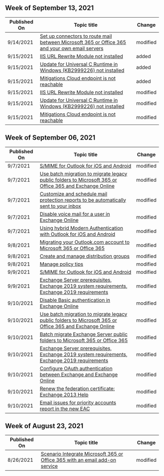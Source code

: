 <!-- This file is generated automatically each week. Changes made to this file will be overwritten.-->



## Week of September 13, 2021


| Published On |Topic title | Change |
|------|------------|--------|
| 9/14/2021 | [Set up connectors to route mail between Microsoft 365 or Office 365 and your own email servers](/Exchange/mail-flow-best-practices/use-connectors-to-configure-mail-flow/set-up-connectors-to-route-mail) | modified |
| 9/15/2021 | [IIS URL Rewrite Module not installed](/Exchange/plan-and-deploy/deployment-ref/ms-exch-setupreadiness-iisurlrewritenotinstalled?view=exchserver-2016) | added |
| 9/15/2021 | [Update for Universal C Runtime in Windows (KB2999226) not installed](/Exchange/plan-and-deploy/deployment-ref/ms-exch-setupreadiness-kb2999226notinstalled?view=exchserver-2016) | added |
| 9/15/2021 | [Mitigations Cloud endpoint is not reachable](/Exchange/plan-and-deploy/deployment-ref/ms-exch-setupreadiness-mitigationscloudendpointunreachable?view=exchserver-2016) | added |
| 9/15/2021 | [IIS URL Rewrite Module not installed](/Exchange/plan-and-deploy/deployment-ref/ms-exch-setupreadiness-iisurlrewritenotinstalled?view=exchserver-2016) | modified |
| 9/15/2021 | [Update for Universal C Runtime in Windows (KB2999226) not installed](/Exchange/plan-and-deploy/deployment-ref/ms-exch-setupreadiness-kb2999226notinstalled?view=exchserver-2016) | modified |
| 9/15/2021 | [Mitigations Cloud endpoint is not reachable](/Exchange/plan-and-deploy/deployment-ref/ms-exch-setupreadiness-mitigationscloudendpointunreachable?view=exchserver-2016) | modified |


## Week of September 06, 2021


| Published On |Topic title | Change |
|------|------------|--------|
| 9/7/2021 | [S/MIME for Outlook for iOS and Android](/Exchange/clients-and-mobile-in-exchange-online/outlook-for-ios-and-android/smime-outlook-for-ios-and-android) | modified |
| 9/7/2021 | [Use batch migration to migrate legacy public folders to Microsoft 365 or Office 365 and Exchange Online](/Exchange/collaboration-exo/public-folders/batch-migration-of-legacy-public-folders) | modified |
| 9/7/2021 | [Customize and schedule mail protection reports to be automatically sent to your inbox](/Exchange/monitoring/customize-and-schedule-mail-protection-reports) | modified |
| 9/7/2021 | [Disable voice mail for a user in Exchange Online](/Exchange/voice-mail-unified-messaging/set-up-voice-mail/disable-voice-mail) | modified |
| 9/7/2021 | [Using hybrid Modern Authentication with Outlook for iOS and Android](/Exchange/clients/outlook-for-ios-and-android/use-hybrid-modern-auth?view=exchserver-2016) | modified |
| 9/8/2021 | [Migrating your Outlook.com account to Microsoft 365 or Office 365](/Exchange/mailbox-migration/migrating-imap-mailboxes/migrating-your-outlook-com-account) | modified |
| 9/8/2021 | [Create and manage distribution groups](/Exchange/recipients-in-exchange-online/manage-distribution-groups/manage-distribution-groups) | modified |
| 9/8/2021 | [Manage policy tips](/Exchange/security-and-compliance/data-loss-prevention/manage-policy-tips) | modified |
| 9/9/2021 | [S/MIME for Outlook for iOS and Android](/Exchange/clients-and-mobile-in-exchange-online/outlook-for-ios-and-android/smime-outlook-for-ios-and-android) | modified |
| 9/9/2021 | [Exchange Server prerequisites, Exchange 2019 system requirements, Exchange 2019 requirements](/Exchange/plan-and-deploy/prerequisites?view=exchserver-2016) | modified |
| 9/10/2021 | [Disable Basic authentication in Exchange Online](/Exchange/clients-and-mobile-in-exchange-online/disable-basic-authentication-in-exchange-online) | modified |
| 9/10/2021 | [Use batch migration to migrate legacy public folders to Microsoft 365 or Office 365 and Exchange Online](/Exchange/collaboration-exo/public-folders/batch-migration-of-legacy-public-folders) | modified |
| 9/10/2021 | [Batch migrate Exchange Server public folders to Microsoft 365 or Office 365](/Exchange/collaboration/public-folders/migrate-to-exchange-online?view=exchserver-2016) | modified |
| 9/10/2021 | [Exchange Server prerequisites, Exchange 2019 system requirements, Exchange 2019 requirements](/Exchange/plan-and-deploy/prerequisites?view=exchserver-2016) | modified |
| 9/10/2021 | [Configure OAuth authentication between Exchange and Exchange Online](/Exchange/configure-oauth-authentication-between-exchange-and-exchange-online-organizations-exchange-2013-help) | modified |
| 9/10/2021 | [Renew the federation certificate: Exchange 2013 Help](/Exchange/renew-the-federation-certificate-exchange-2013-help) | modified |
| 9/10/2021 | [Email issues for priority accounts report in the new EAC](/Exchange/monitoring/mail-flow-reports/mfr-email-issues-for-priority-accounts-report) | modified |


## Week of August 23, 2021


| Published On |Topic title | Change |
|------|------------|--------|
| 8/26/2021 | [Scenario Integrate Microsoft 365 or Office 365 with an email add-on service](/Exchange/mail-flow-best-practices/use-connectors-to-configure-mail-flow/integrate-office-365-with-an-email-add-on-service) | modified |
